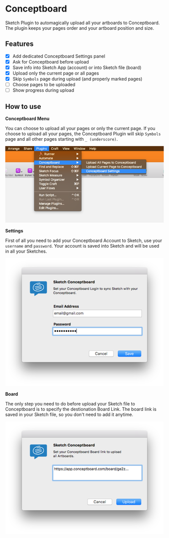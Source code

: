 # Conceptboard
Sketch Plugin to automagically upload all your artboards to Conceptboard. The plugin keeps your pages order and your artboard position and size.

## Features

- [x] Add dedicated Conceptboard Settings panel
- [x] Ask for Conceptboard before upload
- [x] Save info into Sketch App (account) or into Sketch file (board)
- [x] Upload only the current page or all pages
- [x] Skip `Symbols` page during upload (and properly marked pages)
- [ ] Choose pages to be uploaded
- [ ] Show progress during upload

## How to use

**Conceptboard Menu**

You can choose to upload all your pages or only the current page. If you choose to upload all your pages, the Conceptboard Plugin will skip `Symbols` page and all other pages starting with `_ (underscore)`.

![Menu](images/1_menu.png "Conceptboard Sketch Plugin Menu")

**Settings**

First of all you need to add your Conceptboard Account to Sketch, use your `username` and `password`. Your account is saved into Sketch and will be used in all your Sketches.

![Settings](images/2_settings.png "Conceptboard Settings")

**Board**

The only step you need to do before upload your Sketch file to Conceptboard is to specify the destionation Board Link. The board link is saved in your Sketch file, so you don't need to add it anytime.

![Board](images/3_board.png "Conceptboard Board Selection")


